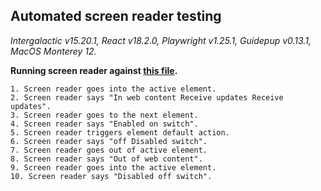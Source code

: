 ## Automated screen reader testing

_Intergalactic v15.20.1, React v18.2.0, Playwright v1.25.1,
Guidepup v0.13.1, MacOS Monterey 12._

**Running screen reader against [this file](https://github.com/semrush/intergalactic/blob/master/website/docs/components/switch/examples/two-addons.tsx).**

```
1. Screen reader goes into the active element.
2. Screen reader says "In web content Receive updates Receive updates".
3. Screen reader goes to the next element.
4. Screen reader says "Enabled on switch".
5. Screen reader triggers element default action.
6. Screen reader says "off Disabled switch".
7. Screen reader goes out of active element.
8. Screen reader says "Out of web content".
9. Screen reader goes into the active element.
10. Screen reader says "Disabled off switch".
```
